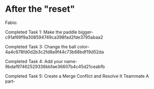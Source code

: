 # After the "reset"
Fabio:

Completed Task 1: Make the paddle bigger- c91af69f9a308594749ca398fad2fde3795abaa2

Completed Task 3: Change the ball color- 4a4c678fd0d2b3c2fd8a9f44c73b68bdf19d52da

Completed Task 4: Add your name- 9bdaf97462529336bbfae36607b4c45d21ceabfb

Completed Task 5: Create a Merge Conflict and Resolve It Teammate A part- 